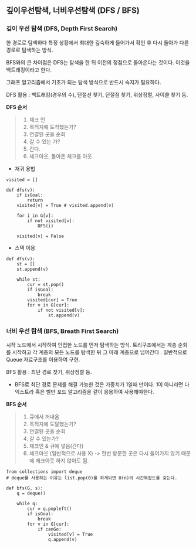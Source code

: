 ## 깊이우선탐색, 너비우선탐색 (DFS / BFS)

### 깊이 우선 탐색 (DFS, Depth First Search)

한 경로로 탐색하다 특정 상황에서 최대한 깊숙하게 들어가서 확인 후 다시 돌아가 다른 경로로 탐색하는 방식.

BFS와의 큰 차이점은 DFS는 탐색을 한 뒤 이전의 정점으로 돌아온다는 것이다. 이것을 백트래킹이라고 한다.

그래프 알고리즘에서 기초가 되는 탐색 방식으로 반드시 숙지가 필요하다.

DFS 활용 : 백트래킹(경우의 수), 단절선 찾기, 단절점 찾기, 위상정렬, 사이클 찾기 등.

__DFS 순서__
> 1. 체크 인
> 2. 목적지에 도착했는가?
> 3. 연결된 곳을 순회
> 4. 갈 수 있는 가?
> 5. 간다.
> 6. 체크아웃, 돌아온 체크를 아웃.

- 재귀 용법
```
visited = []

def dfs(v):
    if isGoal:
        return
    visited[v] = True # visited.append(v)
    
    for i in G[v]:
        if not visited[v]:
            DFS(i)

    visited[v] = False
```
- 스택 이용
```
def dfs(v):
    st = []
    st.append(v)

    while st:
        cur = st.pop()
        if isGoal:
            break
        visited[cur] = True
        for v in G[cur]:
            if not visited[v]:
                st.append(v)
```
### 너비 우선 탐색 (BFS, Breath First Search)

시작 노드에서 시작하여 인접한 노드를 먼저 탐색하는 방식. 트리구조에서는 계층 순회를 시작하고 각 계층의 모든 노드를 탐색한 뒤 그 아래 계층으로 넘어간다 . 일반적으로 Queue 자료구조를 이용하여 구현. 
        
BFS 활용 : 최단 경로 찾기, 위상정렬 등.
* BFS로 최단 경로 문제를 해결 가능한 것은 가중치가 1일때 만이다. 1이 아니라면 다익스트라 혹은 벨만 포드 알고리즘을 같이 응용하여 사용해야한다.

__BFS 순서__
> 1. 큐에서 꺼내옴
> 2. 목적지에 도달했는가?
> 3. 연결된 곳을 순회
> 4. 갈 수 있는가?
> 5. 체크인 & 큐에 넣음(간다)
> 6. 체크아웃 (일반적으로 사용 X) 
> -> 한번 방문한 곳은 다시 들어가지 않기 때문에 체크아웃 하지 않아도 됨.

```
from collections import deque
# deque를 사용하는 이유는 list.pop(0)를 하게되면 O(n)의 시간복잡도를 갖는다.

def bfs(G, s):
    q = deque()

    while q:
        cur = q.popleft()
        if isGoal:
            break
        for v in G[cur]:
            if canGo:
                visited[v] = True
                q.append(v)
```